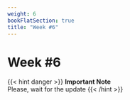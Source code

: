 ```yaml
---
weight: 6
bookFlatSection: true
title: "Week #6"
---
```


# **Week #6**

{{< hint danger >}}
**Important Note**  
Please, wait for the update
{{< /hint >}}

